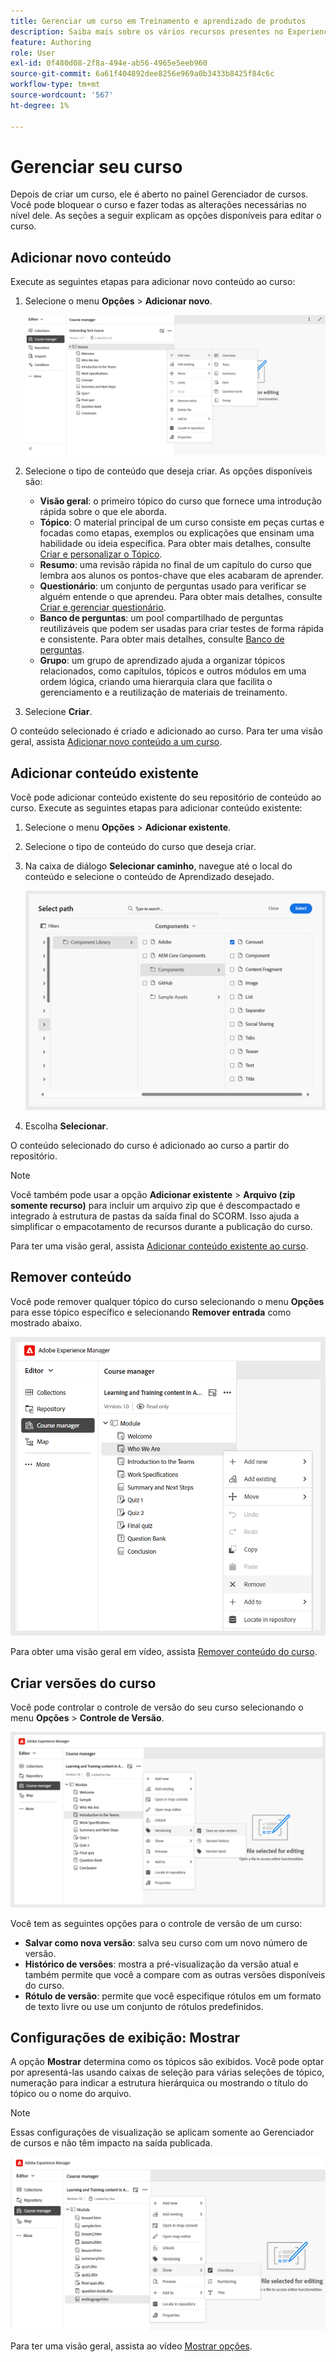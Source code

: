 ```yaml
---
title: Gerenciar um curso em Treinamento e aprendizado de produtos
description: Saiba mais sobre os vários recursos presentes no Experience Manager Guides que permitem gerenciar seu curso com eficiência.
feature: Authoring
role: User
exl-id: 0f480d08-2f8a-494e-ab56-4965e5eeb960
source-git-commit: 6a61f404892dee8256e969a0b3433b8425f84c6c
workflow-type: tm+mt
source-wordcount: '567'
ht-degree: 1%

---
```


# Gerenciar seu curso

Depois de criar um curso, ele é aberto no painel Gerenciador de cursos. Você pode bloquear o curso e fazer todas as alterações necessárias no nível dele. As seções a seguir explicam as opções disponíveis para editar o curso.

## Adicionar novo conteúdo

Execute as seguintes etapas para adicionar novo conteúdo ao curso:

1. Selecione o menu **Opções** > **Adicionar novo**.

   ![](assets/learning-course-content.png)
2. Selecione o tipo de conteúdo que deseja criar. As opções disponíveis são:
   - **Visão geral**: o primeiro tópico do curso que fornece uma introdução rápida sobre o que ele aborda.
   - **Tópico**: O material principal de um curso consiste em peças curtas e focadas como etapas, exemplos ou explicações que ensinam uma habilidade ou ideia específica. Para obter mais detalhes, consulte [Criar e personalizar o Tópico](./create-content.md).
   - **Resumo**: uma revisão rápida no final de um capítulo do curso que lembra aos alunos os pontos-chave que eles acabaram de aprender.
   - **Questionário**: um conjunto de perguntas usado para verificar se alguém entende o que aprendeu. Para obter mais detalhes, consulte [Criar e gerenciar questionário](./create-quiz.md).
   - **Banco de perguntas**: um pool compartilhado de perguntas reutilizáveis que podem ser usadas para criar testes de forma rápida e consistente. Para obter mais detalhes, consulte [Banco de perguntas](./create-qb.md).
   - **Grupo**: um grupo de aprendizado ajuda a organizar tópicos relacionados, como capítulos, tópicos e outros módulos em uma ordem lógica, criando uma hierarquia clara que facilita o gerenciamento e a reutilização de materiais de treinamento.
3. Selecione **Criar**.

O conteúdo selecionado é criado e adicionado ao curso. Para ter uma visão geral, assista [Adicionar novo conteúdo a um curso](https://video.tv.adobe.com/v/3469537/aem-guides-learning-content?quality=12&learn=on).

## Adicionar conteúdo existente

Você pode adicionar conteúdo existente do seu repositório de conteúdo ao curso. Execute as seguintes etapas para adicionar conteúdo existente:

1. Selecione o menu **Opções** > **Adicionar existente**.
2. Selecione o tipo de conteúdo do curso que deseja criar.
3. Na caixa de diálogo **Selecionar caminho**, navegue até o local do conteúdo e selecione o conteúdo de Aprendizado desejado.

   ![](assets/add-existing-learning-content.png)
4. Escolha **Selecionar**.

O conteúdo selecionado do curso é adicionado ao curso a partir do repositório.

>[!NOTE]
>
>Você também pode usar a opção **Adicionar existente** > **Arquivo (zip somente recurso)** para incluir um arquivo zip que é descompactado e integrado à estrutura de pastas da saída final do SCORM. Isso ajuda a simplificar o empacotamento de recursos durante a publicação do curso.

Para ter uma visão geral, assista [Adicionar conteúdo existente ao curso](https://video.tv.adobe.com/v/3469537/aem-guides-learning-content?quality=12&learn=on).

## Remover conteúdo

Você pode remover qualquer tópico do curso selecionando o menu **Opções** para esse tópico específico e selecionando **Remover entrada** como mostrado abaixo.

![](assets/remove-learning-content.png)

Para obter uma visão geral em vídeo, assista [Remover conteúdo do curso](https://video.tv.adobe.com/v/3475210/learning-content-aem-guides).

## Criar versões do curso

Você pode controlar o controle de versão do seu curso selecionando o menu **Opções** > **Controle de Versão**.

![](assets/course-versioning.png)

Você tem as seguintes opções para o controle de versão de um curso:

- **Salvar como nova versão**: salva seu curso com um novo número de versão.
- **Histórico de versões**: mostra a pré-visualização da versão atual e também permite que você a compare com as outras versões disponíveis do curso.
- **Rótulo de versão**: permite que você especifique rótulos em um formato de texto livre ou use um conjunto de rótulos predefinidos.

## Configurações de exibição: Mostrar

A opção **Mostrar** determina como os tópicos são exibidos. Você pode optar por apresentá-las usando caixas de seleção para várias seleções de tópico, numeração para indicar a estrutura hierárquica ou mostrando o título do tópico ou o nome do arquivo.

>[!NOTE]
>
> Essas configurações de visualização se aplicam somente ao Gerenciador de cursos e não têm impacto na saída publicada.

![](assets/course-display-settings.png)

Para ter uma visão geral, assista ao vídeo [Mostrar opções](https://video.tv.adobe.com/v/3475210/learning-content-aem-guides).
